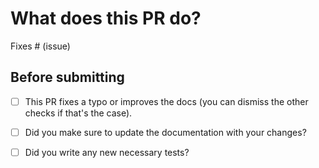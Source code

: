 # What does this PR do?

<!--
Congratulations! You've made it this far! You're not quite done yet though.

Once merged, your PR is going to appear in the release notes with the title you set, so make sure it's a great title that fully reflects the extent of your awesome contribution.

Then, please replace this with a description of the change and which issue is fixed (if applicable). Please also include relevant motivation and context. List any dependencies (if any) that are required for this change.

Once you're done, someone will review your PR shortly (see the section "Who can review?" below to tag some potential reviewers). They may suggest changes to make the code even better. If no one reviewed your PR after a week has passed, don't hesitate to post a new comment @-mentioning the same persons---sometimes notifications get lost.
-->

<!-- Remove if not applicable -->

Fixes # (issue)


## Before submitting
- [ ] This PR fixes a typo or improves the docs (you can dismiss the other checks if that's the case).
- [ ] Did you make sure to update the documentation with your changes?
- [ ] Did you write any new necessary tests?

